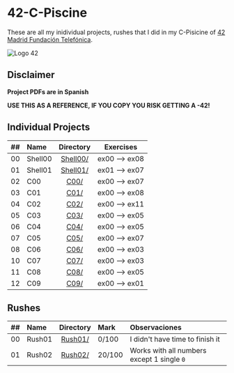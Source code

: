 # 42-C-Piscine

These are all my inidividual projects, rushes that I did in my C-Pisicine of [42 Madrid Fundación Telefónica](https://www.42madrid.com/).

![Logo 42](https://www.42madrid.com/wp-content/uploads/2020/05/42-Madrid-Quiz-1366x621.jpg)

## Disclaimer

**Project PDFs are in Spanish**

**USE THIS AS A REFERENCE, IF YOU COPY YOU RISK GETTING A -42!**

## Individual Projects

|  ##  |   Name    | Directory | Exercises   |
|:----:|:-----------------------------------|:-------------:|:------------------:|
|  00  |Shell00 | [Shell00/](https://github.com/apaz-dev/42-C-Piscine/tree/master/Shell00)  | ex00 --> ex08   |
|  01  |Shell01 | [Shell01/](https://github.com/apaz-dev/42-C-Piscine/tree/master/Shell01)  | ex01 --> ex07 | 
|  02  |C00     | [C00/](https://github.com/apaz-dev/42-C-Piscine/tree/master/C00)  | ex00 --> ex07 |
|  03  |C01     | [C01/](https://github.com/apaz-dev/42-C-Piscine/tree/master/C01)  | ex00 --> ex08 |
|  04  |C02     | [C02/](https://github.com/apaz-dev/42-C-Piscine/tree/master/C02)  | ex00 --> ex11 |
|  05  |C03     | [C03/](https://github.com/apaz-dev/42-C-Piscine/tree/master/C03)  | ex00 --> ex05 |
|  06  |C04     | [C04/](https://github.com/apaz-dev/42-C-Piscine/tree/master/C04)  | ex00 --> ex05 |
|  07  |C05     | [C05/](https://github.com/apaz-dev/42-C-Piscine/tree/master/C05)  | ex00 --> ex07 |
|  08  |C06     | [C06/](https://github.com/apaz-dev/42-C-Piscine/tree/master/C06)  | ex00 --> ex03 |
|  10  |C07     | [C07/](https://github.com/apaz-dev/42-C-Piscine/tree/master/C07)  | ex00 --> ex03 |
|  11  |C08     | [C08/](https://github.com/apaz-dev/42-C-Piscine/tree/master/C08)  | ex00 --> ex05 |
|  12  |C09     | [C09/](https://github.com/apaz-dev/42-C-Piscine/tree/master/C09)  | ex00 --> ex01 |

## Rushes

|  ##  |   Name    | Directory | Mark | Observaciones |
|:----:|:-----------------------------------|:-------------:|:----------|:----------|
|  00  | Rush01     | [Rush01/](https://github.com/apaz-dev/42-C-Piscine/tree/master/Rush01) | 0/100 | I didn't have time to finish it |
|  01  | Rush02     | [Rush02/](https://github.com/apaz-dev/42-C-Piscine/tree/master/Rush02) | 20/100 | Works with all numbers except 1 single `0` | 